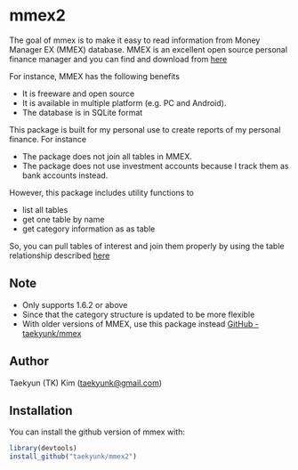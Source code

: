 
<!-- README.md is generated from README.Rmd. Please edit that file -->

# mmex2

<!-- badges: start -->
<!-- badges: end -->

The goal of mmex is to make it easy to read information from Money
Manager EX (MMEX) database. MMEX is an excellent open source personal
finance manager and you can find and download from
[here](https://www.moneymanagerex.org/)

For instance, MMEX has the following benefits

- It is freeware and open source
- It is available in multiple platform (e.g. PC and Android).
- The database is in SQLite format

This package is built for my personal use to create reports of my
personal finance. For instance

- The package does not join all tables in MMEX.
- The package does not use investment accounts because I track them as
  bank accounts instead.

However, this package includes utility functions to

- list all tables
- get one table by name
- get category information as as table

So, you can pull tables of interest and join them properly by using the
table relationship described
[here](https://github.com/moneymanagerex/database)

## Note

- Only supports 1.6.2 or above
- Since that the category structure is updated to be more flexible
- With older versions of MMEX, use this package instead [GitHub -
  taekyunk/mmex](https://github.com/taekyunk/mmex)

## Author

Taekyun (TK) Kim (<taekyunk@gmail.com>)

## Installation

You can install the github version of mmex with:

``` r
library(devtools)
install_github("taekyunk/mmex2") 
```
